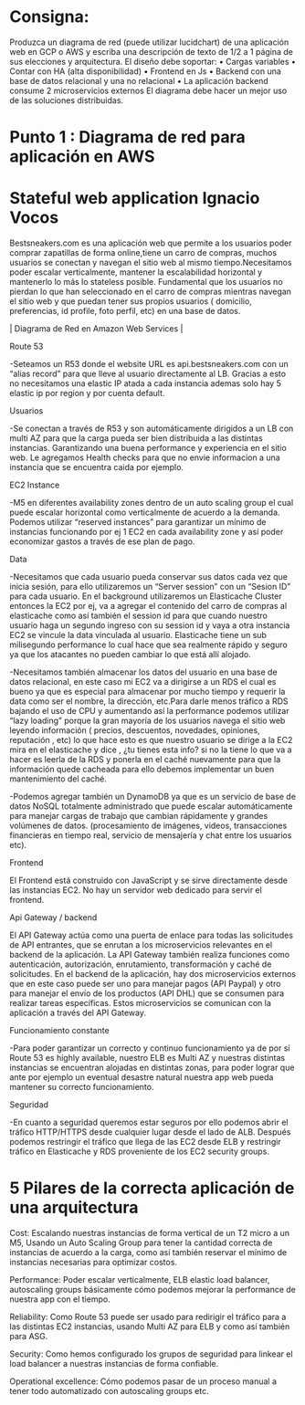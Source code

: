 # Consigna:
Produzca un diagrama de red (puede utilizar
lucidchart) de una aplicación web en GCP o AWS y escriba una descripción de
texto de 1/2 a 1 página de sus elecciones y arquitectura.
El diseño debe soportar:
• Cargas variables
• Contar con HA (alta disponibilidad)
• Frontend en Js
• Backend con una base de datos relacional y una no relacional
• La aplicación backend consume 2 microservicios externos
El diagrama debe hacer un mejor uso de las soluciones distribuidas.

# Punto 1 : Diagrama de red para aplicación en AWS



# Stateful web application Ignacio Vocos


Bestsneakers.com es una aplicación web que permite a los usuarios poder comprar zapatillas de forma online,tiene un carro de compras, muchos usuarios se conectan y navegan el sitio web al mismo tiempo.Necesitamos poder escalar verticalmente, mantener la escalabilidad horizontal y mantenerlo lo más lo stateless posible. Fundamental que los usuarios no pierdan lo que han seleccionado en el carro de compras mientras navegan el sitio web y que puedan tener sus propios usuarios ( domicilio, preferencias, id profile, foto perfil, etc) en una base de datos.


|                                            Diagrama de Red en Amazon Web Services                                        |


Route 53 


-Seteamos un R53 donde el website URL es api.bestsneakers.com con un “alias record” para que lleve al usuario directamente al LB. Gracias a esto no necesitamos una elastic IP atada a cada instancia ademas solo hay 5 elastic ip por region y por cuenta default.


Usuarios

-Se conectan a través de R53 y son automáticamente dirigidos a un LB con multi AZ para que la carga pueda ser bien distribuida a las distintas instancias. Garantizando una buena performance y experiencia en el sitio web. Le agregamos Health checks para que no envie informacion a una instancia que se encuentra caida por ejemplo.


EC2 Instance

-M5 en diferentes availability zones dentro de un auto scaling group el cual puede escalar horizontal como verticalmente de acuerdo a la demanda. Podemos utilizar “reserved instances” para garantizar un mínimo de instancias funcionando por ej 1 EC2 en cada availability zone y así poder economizar gastos a través de ese plan de pago.


Data

-Necesitamos que cada usuario pueda conservar sus datos cada vez que inicia sesión, para ello utilizaremos un “Server session” con un “Sesion ID” para cada usuario. En el background utilizaremos un Elasticache Cluster entonces la EC2 por ej, va a agregar el contenido del carro de compras al elasticache como así también el session id para que cuando nuestro usuario haga un segundo ingreso con su session id y vaya a otra instancia EC2 se vincule la data vinculada al usuario. Elasticache tiene un sub milisegundo performance lo cual hace que sea realmente rápido y seguro ya que los atacantes no pueden cambiar lo que está allí alojado.

-Necesitamos también almacenar los datos del usuario en una base de datos relacional, en este caso mi EC2 va a dirigirse a un RDS el cual es bueno ya que es especial para almacenar por mucho tiempo y requerir la data como ser el nombre, la dirección, etc.Para darle menos tráfico a RDS bajando el uso de CPU y aumentando así la performance podemos utilizar “lazy loading” porque la gran mayoría de los usuarios navega el sitio web leyendo información ( precios, descuentos, novedades, opiniones, reputación , etc) lo que hace esto es  que nuestro usuario se dirige a la EC2 mira en el elasticache y dice , ¿tu tienes esta info? si no la tiene lo que va a hacer es leerla de la RDS y ponerla en el caché nuevamente para que la información quede cacheada para ello debemos implementar un buen mantenimiento del caché.

-Podemos agregar también un DynamoDB ya que es un servicio de base de datos NoSQL totalmente administrado que puede escalar automáticamente para manejar cargas de trabajo que cambian rápidamente y grandes volúmenes de datos. (procesamiento de imágenes, videos, transacciones financieras en tiempo real, servicio de mensajería y chat entre los usuarios etc).


Frontend

El Frontend está construido con JavaScript y se sirve directamente desde las instancias EC2. No hay un servidor web dedicado para servir el frontend.


Api Gateway / backend

El API Gateway actúa como una puerta de enlace para todas las solicitudes de API entrantes, que se enrutan a los microservicios relevantes en el backend de la aplicación. La API Gateway también realiza funciones como autenticación, autorización, enrutamiento, transformación y caché de solicitudes.
En el backend de la aplicación, hay dos microservicios externos que en este caso puede ser uno para manejar pagos (API Paypal) y otro para manejar el envío de los productos (API DHL) que se consumen para realizar tareas específicas. Estos microservicios se comunican con la aplicación a través del API Gateway.


Funcionamiento constante

-Para poder garantizar un correcto y continuo funcionamiento ya de por sí Route 53 es highly available, nuestro ELB es Multi AZ y nuestras distintas instancias se encuentran alojadas en distintas zonas, para poder lograr que ante por ejemplo un eventual desastre natural nuestra app web pueda mantener su correcto funcionamiento.


Seguridad

-En cuanto a seguridad queremos estar seguros por ello podemos abrir el tráfico HTTP/HTTPS desde cualquier lugar desde el lado de ALB. Después podemos restringir el tráfico que llega de las EC2 desde ELB y restringir tráfico en Elasticache y RDS proveniente de los EC2 security groups.
                                                        

# 5 Pilares de la correcta aplicación de una arquitectura


Cost: Escalando nuestras instancias de forma vertical de un T2 micro a un M5, Usando un Auto Scaling Group para tener la cantidad correcta de instancias de acuerdo a la carga, como así también reservar el mínimo de instancias necesarias para optimizar costos.


Performance: Poder escalar verticalmente, ELB elastic load balancer, autoscaling groups básicamente cómo podemos mejorar la performance de nuestra app con el tiempo.


Reliability: Como Route 53 puede ser usado para redirigir el tráfico para a las distintas EC2 instancias, usando Multi AZ para ELB y como así también para ASG.


Security: Como hemos configurado los grupos de seguridad para linkear el load balancer a nuestras instancias de forma confiable.


Operational excellence: Cómo podemos pasar de un proceso manual a tener todo automatizado con autoscaling groups etc.


